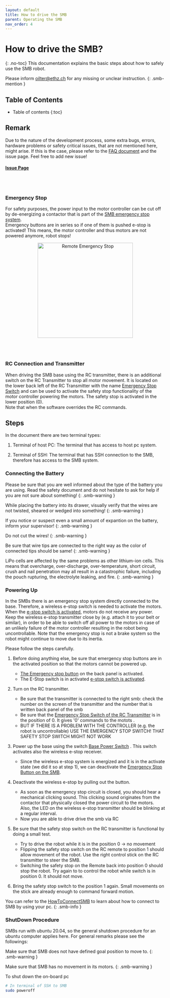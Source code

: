 ```yaml
---
layout: default
title: How to drive the SMB
parent: Operating the SMB
nav_order: 4
---
```


# How to drive the SMB? 
{: .no-toc}
This documentation explains the basic steps about how to safely use the SMB robot.

Please inform oilter@ethz.ch for any missing or unclear instruction.
{: .smb-mention }

## Table of Contents
* Table of contents
{:toc}


## Remark
Due to the nature of the development process, some extra bugs, errors, hardware problems or safety critical issues, that are not mentioned here, might arise. If this is the case, please refer to the [FAQ document](FAQ.md) and the issue page. Feel free to add new issue! 

#### [Issue Page](https://github.com/ETHZ-RobotX/SuperMegaBot/issues)


<br/> <br/>
### Emergency Stop
For safety purposes, the power input to the motor controller can be cut off by de-energizing a contactor that is part of the [SMB emergency stop system](https://unlimited.ethz.ch/display/ROBOTX/SMB+Emergency+Stop+System).\
Emergency buttons are in series so if one of them is pushed e-stop is activated! This means, the motor controller and thus motors are not powered anymore, robot stops! 
<p align="center">
  <img style="right;"  src="images/E-Stop.png" width="300" title="Remote Emergency Stop">
</p>



<br/><br/>



### RC Connection and Transmitter
When driving the SMB base using the RC transmitter, there is an additional switch on the RC Transmitter to stop all motor movement. It is located on the lower back left of the RC Transmitter with the name [Emergency Stop Switch](images/RCTransmitter.png) and can be used to activate the safety stop functionality of the motor controller powering the motors. The safety stop is activated in the lower position (0).\
Note that when the software overrides the RC commands. 

## Steps

In the document there are two terminal types:

1. Terminal of host PC: The terminal that has access to host pc system.
   
2. Terminal of SSH: The terminal that has SSH connection to the SMB, therefore has access to the SMB system.

### Connecting the Battery


Please be sure that you are well informed about the type of the battery you are using. Read the safety document and do not hesitate to ask for help if you are not sure about something!
{: .smb-warning }

While placing the battery into its drawer, visually verify that the wires are not twisted, sheared or wedged into something!
{: .smb-warning }

If you notice or suspect even a small amount of expantion on the battery, inform your supervisor!
{: .smb-warning }

Do not cut the wires!
{: .smb-warning }

Be sure that wire tips are connected to the right way as the color of connected tips should be same! 
{: .smb-warning }

LiPo cells are affected by the same problems as other lithium-ion cells. This means that overcharge, over-discharge, over-temperature, short circuit, crush and nail penetration may all result in a catastrophic failure, including the pouch rupturing, the electrolyte leaking, and fire.
{: .smb-warning }



### Powering Up 

In the SMBs there is an emergency stop system directly connected to the base. Therefore, a wireless e-stop switch is needed to activate the motors. When the [e-stop switch is activated](images/E-Stop.png), motors do not receive any power.\
Keep the wireless e-stop transmitter close by (e.g. attach it to your belt or similar), in order to be able to switch off all power to the motors in case of an unlikely failure of the motor controller resulting in the robot being uncontrollable. Note that the emergency stop is not a brake system so the robot might continue to move due to its inertia.


Please follow the steps carefully.

1. Before doing anything else, be sure that emergency stop buttons are in the activated position so that the motors cannot be powered up.
   * [The Emergency stop button](images/SMB_Backpanel.png) on the back panel is activated.
   * The E-Stop switch is in activated [e-stop switch is activated](images/E-Stop.png).
  
2. Turn on the RC transmitter.
   * Be sure that the transmitter is connected to the right smb: check the number on the screen of the transmitter and the number that is written back panel of the smb 
   * Be sure that the [Emergency Stop Switch of the RC Transmitter](images/RCTransmitter.png)  is in the position of 0. It gives '0' commands to the motots . 
   * BUT IF THERE IS A PROBLEM WITH THE CONTROLLER (e.g. the robot is uncontrollable) USE THE EMERGENCY STOP SWITCH! THAT SAFETY STOP SWITCH MIGHT NOT WORK 

3. Power up the base using the switch [Base Power Switch](images/SMB_Backpanel.png) . This switch activates also the wireless e-stop receiver.
   * Since the wireless e-stop system is energized and it is in the activate state (we did it so at step 1), we can deactivate the [Emergency Stop Button on the SMB](images/SMB_Backpanel.png). 
  
4. Deactivate the wireless e-stop by pulling out the button.  
    * As soon as the emergency stop circuit is closed, you should hear a mechanical clicking sound. This clicking sound originates from the contactor that physically closed the power circuit to the motors. Also, the LED on the wireless e-stop transmitter should be blinking at a regular interval. 
    * Now you are able to drive drive the smb via RC
  
 1. Be sure that the safety stop switch on the RC transmitter is functional by doing a small test.
    * Try to drive the robot while it is in the position 0 -> no movement 
    * Flipping the safety stop switch on the RC remote to position 1 should allow movement of the robot. Use the right control stick on the RC transmitter to steer the SMB. 
    * Switching the safety stop on the Remote back into position 0 should stop the robot. Try again to to control the robot while switch is in position 0. It should not move. 
5. Bring the safety stop switch to the position 1 again. Small movements on the stick are already enough to command forward motion. 


You can refer to the [HowToConnectSMB](HowToConnectSMB.md) to learn about how to connect to SMB by using your pc. 
{: .smb-info }

### ShutDown Procedure
SMBs run with ubuntu 20.04, so the general shutdown procedure for an ubuntu computer applies here. For general remarks please see the followings:

Make sure that SMB does not have defined goal position to move to.
{: .smb-warning }

Make sure that SMB has no movement in its motors.
{: .smb-warning }

To shut down the on-board pc 
   ```bash
   # In terminal of SSH to SMB
   sudo poweroff
   ```

